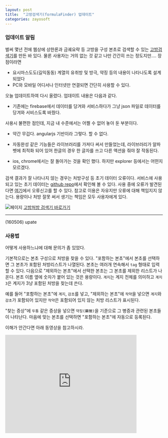 ```yaml
---
layout: post
title:  "고방검색기(formulaFinder) 업데이트"
categories: zayosoft
---
```


### 업데이트 알림

벌써 몇년 전에 웹상에 상한론과 금궤요략 등 고방을 구성 본초로 검색할 수 있는 [고방검색기](https://zayosoft.github.io/spa-gofang/formulafinder.html)를 만든 바 있다. 물론 사용자는 거의 없는 것 같고 나만 간간히 쓰는 정도지만.... 장점이라면

* 요시마스도도(길익동동) 계열의 유취방 및 방극, 약징 등의 내용이 나타나도록 설계되었다
* PC와 모바일 어디서나 인터넷만 연결되면 간단히 사용할 수 있다.

오늘 업데이트하여 다시 올렸다. 업데이트 내용은 다음과 같다.

* 기존에는 firebase에서 데이터를 당겨와 서비스하다가 그냥 json 파일로 데이터를 당겨와 서비스도록 바꿨다.

사용시 불편한 점인데, 지금 내 수준에서는 어쩔 수 없어 놓아 둔 부분이다.

* 약간 무겁다. angularjs 기반이라 그렇다. 할 수 없다.
* 자동완성 같은 기능들은 라이브러리를 가져다 써서 만들었는데, 라이브러리가 알파벳에 최적화 되어 있어 한글의 경우 한 글자를 쓰고 다른 액션을 줘야 잘 작동된다.

* ios, chrome에서는 잘 돌아가는 것을 확인 했다. 하지만 explorer 등에서는 어떤지 모르겠다.

검색 결과가 잘 나타나지 않는 경우는 처방구성 등 초기 데이터 오류이다. 서비스에 사용되고 있는 초기 데이터는 [github repo](https://github.com/zayosoft/spa-gofang/tree/gh-pages/src/data)에서 확인해 볼 수 있다. 사용 중에 오류가 발견된다면 [여기](https://github.com/zayosoft/spa-gofang/issues)에서 오류신고를 할 수 있다.
참고로 이용은 자유지만 오류에 대해 책임지지 않는다. 용량이나 처방 잘못 써서 생기는 책임은 모두 사용자에게 있다.

![페이지](https://pinedance.github.io/public/screenshot/formulafinder-html.png)
[고방처방 검색기 바로가기](https://pinedance.github.io/zayo-gofang/formulafinder.html)

***

(160506) upate

### 사용법

어떻게 사용하느냐에 대해 문의가 좀 있었다.

기본적으로는 본초 구성으로 처방을 찾을 수 있다. "포함하는 본초"에서 본초를 선택하면 그 본초가 포함된 처방리스트가 나열된다. 본초는 여러개 연속해서 `tag` 형태로 입력할 수 있다. 다음으로 "제외하는 본초"에서 선택한 본초는 그 본초를 제외한 리스트가 나온다. 본초 이름 옆에 숫자가 붙어 있는 것은 용량이다. `계지`는 계지 전체를 의미하고 `계지3`은 계지가 3냥 포함된 처방을 찾는데 쓴다.

예를 들어 "포함하는 본초"에 `계지`, `감초`를 넣고, "제외하는 본초"에 `작약`을 넣으면 `계지`와 `감초`가 포함되어 있지만 `작약`은 포함되어 있지 않는 처방 리스트가 표시된다.

"찾는 증상"에 `두통` 같은 증상을 넣으면 `약징(藥徵)`을 기준으로 그 병증과 관련된 본초들이 나타난다. 마음에 맞는 본초를 선택하면 "포함하는 본초"에 자동으로 등록된다.

이해가 안간다면 아래 동영상을 참고하시라.

<iframe width="420" height="315" src="https://www.youtube.com/embed/h5OISRMLluY" frameborder="0" allowfullscreen></iframe>
